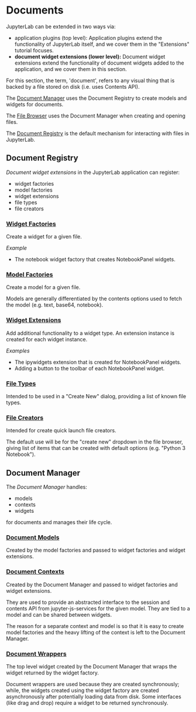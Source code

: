 # Documents

JupyterLab can be extended in two ways via:

- application plugins (top level): Application plugins extend the
  functionality of JupyterLab itself, and we cover them in the
  "Extensions" tutorial focuses.
- **document widget extensions (lower level):** Document widget extensions extend
  the functionality of document widgets added to the application, and we cover
  them in this section.

For this section, the term, 'document', refers to any visual thing that is
backed by a file stored on disk (i.e. uses Contents API).

The [Document Manager](http://jupyter.org/jupyterlab/classes/_docmanager_manager_.documentmanager.html)
uses the Document Registry to create models and widgets for documents.

The [File Browser](http://jupyter.org/jupyterlab/classes/_filebrowser_browser_.filebrowserwidget.html)
uses the Document Manager when creating and opening files.

The [Document Registry](http://jupyter.org/jupyterlab/classes/_docregistry_registry_.documentregistry.html)
is the default mechanism for interacting with files in JupyterLab.

## Document Registry

*Document widget extensions* in the JupyterLab application can register:

- widget factories
- model factories
- widget extensions
- file types
- file creators

### [Widget Factories](http://jupyter.org/jupyterlab/classes/_docregistry_registry_.documentregistry.html#registerwidgetfactory)

Create a widget for a given file.

*Example*
- The notebook widget factory that creates NotebookPanel widgets.

### [Model Factories](http://jupyter.org/jupyterlab/classes/_docregistry_registry_.documentregistry.html#registermodelfactory)

Create a model for a given file.

Models are generally differentiated by the contents options used to fetch the model (e.g. text, base64, notebook).

### [Widget Extensions](http://jupyter.org/jupyterlab/classes/_docregistry_registry_.documentregistry.html#registerextension)

Add additional functionality to a widget type. An extension instance is
created for each widget instance.

*Examples*
- The ipywidgets extension that is created for NotebookPanel widgets.
- Adding a button to the toolbar of each NotebookPanel widget.

### [File Types](http://jupyter.org/jupyterlab/classes/_docregistry_registry_.documentregistry.html#registerfiletype)

Intended to be used in a "Create New" dialog, providing a list of known file types.

### [File Creators](http://jupyter.org/jupyterlab/classes/_docregistry_registry_.documentregistry.html#registercreator)

Intended for create quick launch file creators.

The default use will be for the "create new" dropdown in the file browser,
giving list of items that can be created with default options  (e.g. "Python 3 Notebook").

## Document Manager

The *Document Manager* handles:

- models
- contexts
- widgets

for documents and manages their life cycle.

### [Document Models](http://jupyter.org/jupyterlab/interfaces/_docregistry_interfaces_.idocumentmodel.html)

Created by the model factories and passed to widget factories and widget
extensions.

### [Document Contexts](http://jupyter.org/jupyterlab/interfaces/_docregistry_interfaces_.idocumentcontext.html)

Created by the Document Manager and passed to widget factories and
widget extensions.

They are used to provide an abstracted interface
to the session and contents API from jupyter-js-services for the
given model.  They are tied to a model and can be shared between widgets.

The reason for a separate context and model is so that it is easy to create
model factories and the heavy lifting of the context is left to the Document
Manager.

### [Document Wrappers](http://jupyter.org/jupyterlab/classes/_docmanager_manager_.documentwrapper.html)

The top level widget created by the Document Manager that wraps the widget
returned by the widget factory.

Document wrappers are used because they are created synchronously; while,
the widgets created using the widget factory are created asynchronously after
potentially loading data from disk. Some interfaces (like drag and drop)
require a widget to be returned synchronously.